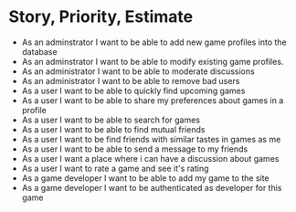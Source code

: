 
# Story, Priority, Estimate

- As an adminstrator I want to be able to add new game profiles into the database   
- As an adminstrator I want to be able to modify existing game profiles.
- As an administrator I want to be able to moderate discussions
- As an administrator I want to be able to remove bad users
- As a user I want to be able to quickly find upcoming games
- As a user I want to be able to share my preferences about games in a profile
- As a user I want to be able to search for games
- As a user I want to be able to find mutual friends
- As a user I want to be find friends with similar tastes in games as me
- As a user I want to be able to send a message to my friends
- As a user I want a place where i can have a discussion about games
- As a user I want to rate a game and see it's rating
- As a game developer I want to be able to add my game to the site
- As a game developer I want to be authenticated as developer for this game
